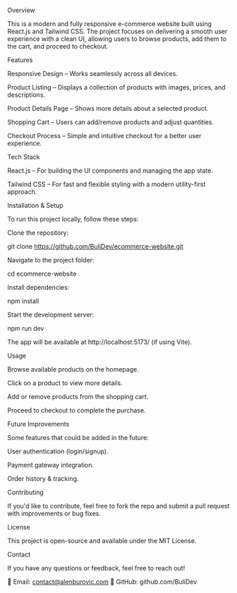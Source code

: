 Overview

This is a modern and fully responsive e-commerce website built using React.js and Tailwind CSS. The project focuses on delivering a smooth user experience with a clean UI, allowing users to browse products, add them to the cart, and proceed to checkout.

Features

Responsive Design – Works seamlessly across all devices.

Product Listing – Displays a collection of products with images, prices, and descriptions.

Product Details Page – Shows more details about a selected product.

Shopping Cart – Users can add/remove products and adjust quantities.

Checkout Process – Simple and intuitive checkout for a better user experience.

Tech Stack

React.js – For building the UI components and managing the app state.

Tailwind CSS – For fast and flexible styling with a modern utility-first approach.

Installation & Setup

To run this project locally, follow these steps:

Clone the repository:

git clone https://github.com/BuliDev/ecommerce-website.git

Navigate to the project folder:

cd ecommerce-website

Install dependencies:

npm install

Start the development server:

npm run dev

The app will be available at http://localhost:5173/ (if using Vite).

Usage

Browse available products on the homepage.

Click on a product to view more details.

Add or remove products from the shopping cart.

Proceed to checkout to complete the purchase.

Future Improvements

Some features that could be added in the future:

User authentication (login/signup).

Payment gateway integration.

Order history & tracking.

Contributing

If you'd like to contribute, feel free to fork the repo and submit a pull request with improvements or bug fixes.

License

This project is open-source and available under the MIT License.

Contact

If you have any questions or feedback, feel free to reach out!

📧 Email: contact@alenburovic.com
🔗 GitHub: github.com/BuliDev
